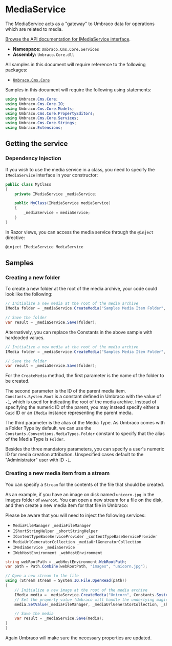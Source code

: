 # MediaService

The MediaService acts as a "gateway" to Umbraco data for operations which are related to media.

[Browse the API documentation for IMediaService interface](https://apidocs.umbraco.com/v12/csharp/api/Umbraco.Cms.Core.Services.IMediaService.html).

 * **Namespace:** `Umbraco.Cms.Core.Services`
 * **Assembly:** `Umbraco.Core.dll`

 All samples in this document will require reference to the following packages:

* [`Umbraco.Cms.Core`](https://www.nuget.org/packages/Umbraco.Cms.Core/)

Samples in this document will require the following using statements:

```csharp
using Umbraco.Cms.Core;
using Umbraco.Cms.Core.IO;
using Umbraco.Cms.Core.Models;
using Umbraco.Cms.Core.PropertyEditors;
using Umbraco.Cms.Core.Services;
using Umbraco.Cms.Core.Strings;
using Umbraco.Extensions;
```

## Getting the service

### Dependency Injection

If you wish to use the media service in a class, you need to specify the `IMediaService` interface in your constructor:

```csharp
public class MyClass
{
    private IMediaService _mediaService;

    public MyClass(IMediaService mediaService)
    {
        _mediaService = mediaService;
    }
}
```

In Razor views, you can access the media service through the `@inject` directive:

```csharp
@inject IMediaService MediaService
```

## Samples

### Creating a new folder

To create a new folder at the root of the media archive, your code could look like the following:

```csharp
// Initialize a new media at the root of the media archive
IMedia folder = _mediaService.CreateMedia("Samples Media Item Folder", Constants.System.Root, Constants.Conventions.MediaTypes.Folder);

// Save the folder
var result = _mediaService.Save(folder);
```

Alternatively, you can replace the Constants in the above sample with hardcoded values.

```csharp
// Initialize a new media at the root of the media archive
IMedia folder = _mediaService.CreateMedia("Samples Media Item Folder", -1, "Folder");

// Save the folder
var result = _mediaService.Save(folder);
```

For the `CreateMedia` method, the first parameter is the name of the folder to be created.

The second parameter is the ID of the parent media item. `Constants.System.Root` is a constant defined in Umbraco with the value of `-1`, which is used for indicating the root of the media archive. Instead of specifying the numeric ID of the parent, you may instead specify either a `Guid` ID or an `IMedia` instance representing the parent media.

The third parameter is the alias of the Media Type. As Umbraco comes with a Folder Type by default, we can use the `Constants.Conventions.MediaTypes.Folder` constant to specify that the alias of the Media Type is `Folder`.

Besides the three mandatory parameters, you can specify a user's numeric ID for media creation attribution. Unspecified cases default to the "Administrator" user with ID `-1`.

### Creating a new media item from a stream

You can specify a `Stream` for the contents of the file that should be created.

As an example, if you have an image on disk named `unicorn.jpg` in the images folder of `wwwroot`. You can open a new stream for a file on the disk, and then create a new media item for that file in Umbraco:

Please be aware that you will need to inject the following services:
- `MediaFileManager _mediaFileManager`
- `IShortStringHelper _shortStringHelper`
- `IContentTypeBaseServiceProvider _contentTypeBaseServiceProvider`
- `MediaUrlGeneratorCollection _mediaUrlGeneratorCollection`
- `IMediaService _mediaService`
- `IWebHostEnvironment _webHostEnvironment`

```csharp
string webRootPath = _webHostEnvironment.WebRootPath;
var path = Path.Combine(webRootPath, "images", "unicorn.jpg");

// Open a new stream to the file
using (Stream stream = System.IO.File.OpenRead(path))
{
    // Initialize a new image at the root of the media archive
    IMedia media = _mediaService.CreateMedia("Unicorn", Constants.System.Root, Constants.Conventions.MediaTypes.Image);
    // Set the property value (Umbraco will handle the underlying magic)
    media.SetValue(_mediaFileManager, _mediaUrlGeneratorCollection, _shortStringHelper, _contentTypeBaseServiceProvider, Constants.Conventions.Media.File, "unicorn.jpg", stream);

    // Save the media
    var result = _mediaService.Save(media);
}
}
```

Again Umbraco will make sure the necessary properties are updated.
